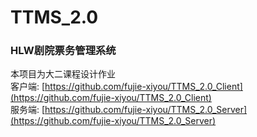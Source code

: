 # TTMS_2.0

### HLW剧院票务管理系统

本项目为大二课程设计作业<br>
客户端: [https://github.com/fujie-xiyou/TTMS_2.0_Client](https://github.com/fujie-xiyou/TTMS_2.0_Client)<br>
服务端: [https://github.com/fujie-xiyou/TTMS_2.0_Server](https://github.com/fujie-xiyou/TTMS_2.0_Server)

